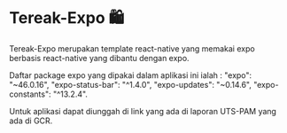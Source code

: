 # Tereak-Expo 🛍

Tereak-Expo merupakan template react-native yang memakai expo berbasis react-native yang dibantu dengan expo.

Daftar package expo yang dipakai dalam aplikasi ini ialah :
"expo": "~46.0.16",
"expo-status-bar": "^1.4.0",
"expo-updates": "~0.14.6",
"expo-constants": "^13.2.4".

Untuk aplikasi dapat diunggah di link yang ada di laporan UTS-PAM yang ada di GCR.
